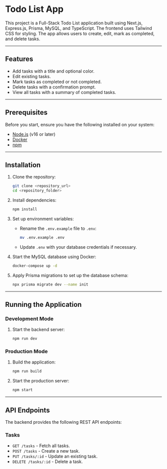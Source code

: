
# Todo List App

This project is a Full-Stack Todo List application built using Next.js, Express.js, Prisma, MySQL, and TypeScript. The frontend uses Tailwind CSS for styling. The app allows users to create, edit, mark as completed, and delete tasks.

---

## Features
- Add tasks with a title and optional color.
- Edit existing tasks.
- Mark tasks as completed or not completed.
- Delete tasks with a confirmation prompt.
- View all tasks with a summary of completed tasks.

---

## Prerequisites

Before you start, ensure you have the following installed on your system:
- [Node.js](https://nodejs.org/) (v16 or later)
- [Docker](https://www.docker.com/)
- [npm](https://www.npmjs.com/)

---

## Installation

1. Clone the repository:
   ```bash
   git clone <repository_url>
   cd <repository_folder>
   ```

2. Install dependencies:
   ```bash
   npm install
   ```

3. Set up environment variables:
   - Rename the `.env.example` file to `.env`:
     ```bash
     mv .env.example .env
     ```
   - Update `.env` with your database credentials if necessary.

4. Start the MySQL database using Docker:
   ```bash
   docker-compose up -d
   ```

5. Apply Prisma migrations to set up the database schema:
   ```bash
   npx prisma migrate dev --name init
   ```

---

## Running the Application

### Development Mode

1. Start the backend server:
   ```bash
   npm run dev
   ```

### Production Mode

1. Build the application:
   ```bash
   npm run build
   ```

2. Start the production server:
   ```bash
   npm start
   ```

---

## API Endpoints

The backend provides the following REST API endpoints:

### Tasks
- `GET /tasks` - Fetch all tasks.
- `POST /tasks` - Create a new task.
- `PUT /tasks/:id` - Update an existing task.
- `DELETE /tasks/:id` - Delete a task.
